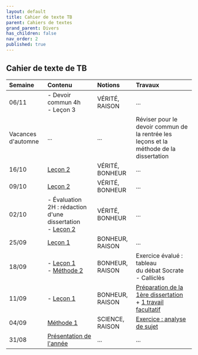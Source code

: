 ```yaml
---
layout: default
title: Cahier de texte TB
parent: Cahiers de textes
grand_parent: Divers
has_children: false
nav_order: 2
published: true
---
```

## Cahier de texte de TB

| Semaine     | Contenu     | Notions | Travaux |
| :------------------- | :-------------- | :-------------- | :-------- |
|  06/11  |  - Devoir commun 4h <br> - Leçon 3 | VÉRITÉ, RAISON | ... |
| Vacances d'automne | ...  | ...  | Réviser pour le devoir commun de la rentrée les leçons et la méthode de la dissertation     |
| 16/10   | [Leçon 2](../../../docs/L2/L2-0-fiche.html)     | VÉRITÉ, BONHEUR     | ...     |
| 09/10   | [Leçon 2](../../../docs/L2/L2-0-fiche.html)     | VÉRITÉ, BONHEUR     | ...     |
| 02/10   | - Évaluation 2H : rédaction d'une dissertation <br> - [Leçon 2](../../../docs/L2/L2-0-fiche.html)    | VÉRITÉ, BONHEUR     | ...     |
| 25/09   | [Leçon 1](../../../docs/L1/L1-0.html)     | BONHEUR, RAISON     |  ...     |
| 18/09   |- [Leçon 1](../../../docs/L1/L1-0.html)  <br> - [Méthode 2](../../../docs/M2/m2.html)     | BONHEUR, RAISON     |  Exercice évalué : tableau <br> du débat Socrate - Calliclès     |
| 11/09   | - [Leçon 1](../../../docs/L1/L1-0.html)  | BONHEUR, RAISON     | [Préparation de la 1ère dissertation](../../../docs/L1/Travaux-preparation.html) <br> + [1 travail facultatif](../../../docs/L1/Travaux-eternel.html)    |
| 04/09   | [Méthode 1](../../../docs/M1/M1-0.html)     | SCIENCE, RAISON     | [Exercice : analyse de sujet](../../../docs/M1/M1-4-0.html)     |
| 31/08  | [Présentation de l'année](../../../docs/Présentation) | ...     | ...     |
